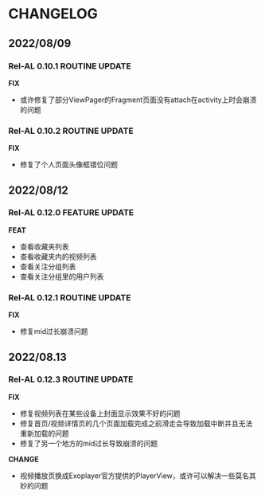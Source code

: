 # CHANGELOG
## 2022/08/09 
### Rel-AL 0.10.1 ROUTINE UPDATE
**FIX**
- 或许修复了部分ViewPager的Fragment页面没有attach在activity上时会崩溃的问题
### Rel-AL 0.10.2 ROUTINE UPDATE
**FIX**
- 修复了个人页面头像框错位问题
## 2022/08/12
### Rel-AL 0.12.0 FEATURE UPDATE
**FEAT**
- 查看收藏夹列表
- 查看收藏夹内的视频列表
- 查看关注分组列表
- 查看关注分组里的用户列表
### Rel-AL 0.12.1 ROUTINE UPDATE
**FIX**
- 修复mid过长崩溃问题
## 2022/08.13
### Rel-AL 0.12.3 ROUTINE UPDATE
**FIX**
- 修复视频列表在某些设备上封面显示效果不好的问题
- 修复首页/视频详情页的几个页面加载完成之前滑走会导致加载中断并且无法重新加载的问题
- 修复了另一个地方的mid过长导致崩溃的问题

**CHANGE**
- 视频播放页换成Exoplayer官方提供的PlayerView，或许可以解决一些莫名其妙的问题
